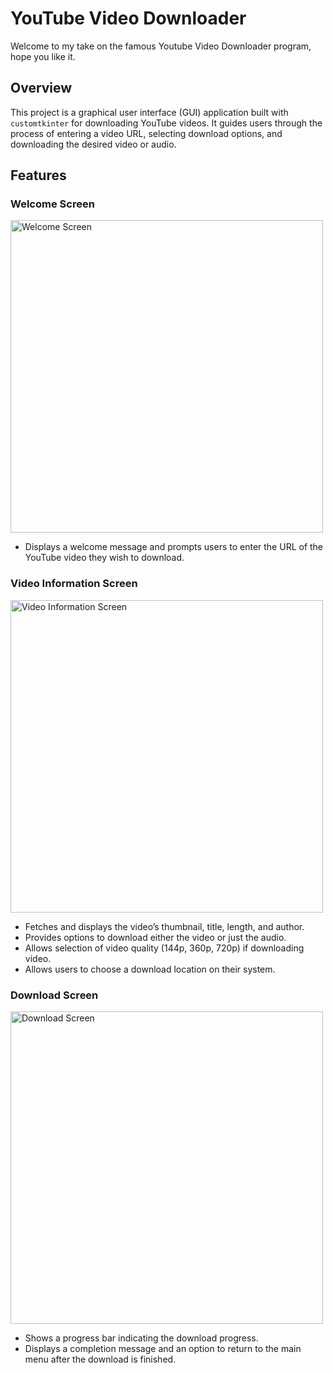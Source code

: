 # YouTube Video Downloader

Welcome to my take on the famous Youtube Video Downloader program, hope you like it.

## Overview

This project is a graphical user interface (GUI) application built with `customtkinter` for downloading YouTube videos. It guides users through the process of entering a video URL, selecting download options, and downloading the desired video or audio.

## Features

### Welcome Screen
<img src="path/to/your/welcome_screen_image.png" alt="Welcome Screen" width="500">

- Displays a welcome message and prompts users to enter the URL of the YouTube video they wish to download.

### Video Information Screen
<img src="path/to/your/video_info_screen_image.png" alt="Video Information Screen" width="500">

- Fetches and displays the video’s thumbnail, title, length, and author.
- Provides options to download either the video or just the audio.
- Allows selection of video quality (144p, 360p, 720p) if downloading video.
- Allows users to choose a download location on their system.

### Download Screen
<img src="path/to/your/download_screen_image.png" alt="Download Screen" width="500">

- Shows a progress bar indicating the download progress.
- Displays a completion message and an option to return to the main menu after the download is finished.

